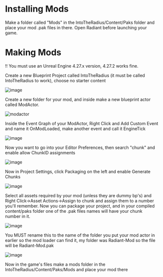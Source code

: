Installing Mods
============

Make a folder called "Mods" in the IntoTheRadius/Content/Paks folder and place your mod .pak files in there.
Open Radiant before launching your game.

Making Mods
============

!! You must use an Unreal Engine 4.27.x version, 4.27.2 works fine.

Create a new Blueprint Project called IntoTheRadius (it must be called IntoTheRadius to work), choose no starter content

![image](https://user-images.githubusercontent.com/16051822/213894660-69d3e01e-4ecc-4b35-991e-f53914badb25.png)

Create a new folder for your mod, and inside make a new blueprint actor called ModActor.

![modactor](https://user-images.githubusercontent.com/16051822/213894844-1ba7b999-9b97-4b68-9dd3-73fa4d8e7941.png)

Inside the Event Graph of your ModActor, Right Click and Add Custom Event and name it OnModLoaded, make another event and call it EngineTick

![image](https://user-images.githubusercontent.com/16051822/213894921-115bc386-177a-4972-98ff-0eaea8dfe843.png)

Now you want to go into your Editor Preferences, then search "chunk" and enable allow ChunkID assignments

![image](https://user-images.githubusercontent.com/16051822/213895198-d170ced8-8447-4af0-b5c0-d6b44cb3f4ce.png)

Now in Project Settings, click Packaging on the left and enable Generate Chunks

![image](https://user-images.githubusercontent.com/16051822/213895219-56fc867e-1b18-4138-92b3-826fb00c69e7.png)

Select all assets required by your mod (unless they are dummy bp's) and Right Click->Asset Actions->Assign to chunk and assign them to a number you'll remember.
Now you can package your project, and in your compiled content/paks folder one of the .pak files names will have your chunk number in it.

![image](https://user-images.githubusercontent.com/16051822/213895329-078fea28-efee-4316-a5e6-45131d89087d.png)

You MUST rename this to the name of the folder you put your mod actor in earlier so the mod loader can find it,
my folder was Radiant-Mod so the file will be Radiant-Mod.pak

![image](https://user-images.githubusercontent.com/16051822/213901257-074ea366-5d91-445b-b504-460c4589bfeb.png)

Now in the game's files make a mods folder in the IntoTheRadius/Content/Paks/Mods and place your mod there
